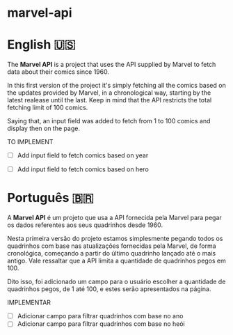 # marvel-api

# English 🇺🇸
The <b>Marvel API</b> is a project that uses the API supplied by Marvel to fetch data about their comics since 1960.

In this first version of the project it's simply fetching all the comics based on the updates provided by Marvel, in a chronological way, starting by the latest realease until the
last. Keep in mind that the API restricts the total fetching limit of 100 comics.

Saying that, an input field was added to fetch from 1 to 100 comics and display then on the page.

TO IMPLEMENT

- [ ] Add input field to fetch comics based on year
- [ ] Add input field to fetch comics based on hero


# Português 🇧🇷
A <b>Marvel API</b> é um projeto que usa a API fornecida pela Marvel para pegar os dados referentes aos seus quadrinhos desde 1960.

Nesta primeira versão do projeto estamos simplesmente pegando todos os quadrinhos com base nas atualizações fornecidas pela Marvel, de forma cronológica, começando a partir do
último quadrinho lançado até o mais antigo. Vale ressaltar que a API limita a quantidade de quadrinhos pegos em 100.

Dito isso, foi adicionado um campo para o usuário escolher a quantidade de quadrinhos pegos, de 1 até 100, e estes serão apresentados na página.

IMPLEMENTAR

- [ ] Adicionar campo para filtrar quadrinhos com base no ano
- [ ] Adicionar campo para filtrar quadrinhos com base no heói
